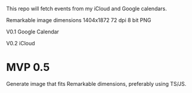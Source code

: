 This repo will fetch events from my iCloud and Google calendars. 

Remarkable image dimensions
1404x1872 72 dpi 8 bit PNG

V0.1
Google Calendar

V0.2
iCloud

# MVP 0.5
Generate image that fits Remarkable dimensions, preferably using TS/JS.

